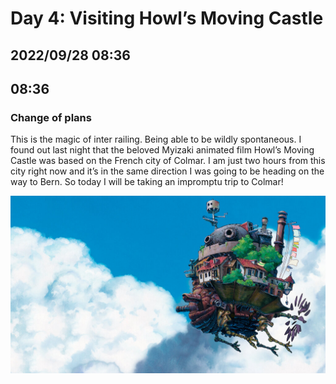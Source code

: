 # Day 4: Visiting Howl’s Moving Castle
## 2022/09/28 08:36

## 08:36
### Change of plans

This is the magic of inter railing. Being able to be wildly spontaneous. I found out last night that the beloved Myizaki animated film Howl’s Moving Castle was based on the French city of Colmar. I am just two hours from this city right now and it’s in the same direction I was going to be heading on the way to Bern. So today I will be taking an impromptu trip to Colmar! 

![Frame from Howl’s Moving Castle](https://raw.githubusercontent.com/benknight135/thirty-knights/main/api/data/posts/day5/howls-castle.jpeg)